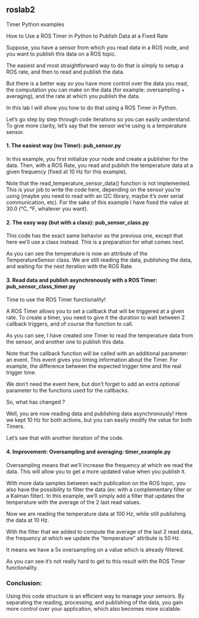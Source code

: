 ## roslab2
Timer Python examples

How to Use a ROS Timer in Python to Publish Data at a Fixed Rate

Suppose, you have a sensor from which you read data in a ROS node, and you want to publish this data on a ROS topic.

The easiest and most straightforward way to do that is simply to setup a ROS rate, and then to read and publish the data.

But there is a better way so you have more control over the data you read, the computation you can make on the data (for example: oversampling + averaging), and the rate at which you publish the data.

In this lab I will show you how to do that using a ROS Timer in Python.

Let’s go step by step through code iterations so you can easily understand. To give more clarity, let’s say that the sensor we’re using is a temperature sensor.

#### 1. The easiest way (no Timer): pub_sensor.py

In this example, you first initialize your node and create a publisher for the data. Then, with a ROS Rate, you read and publish the temperature data at a given frequency (fixed at 10 Hz for this example).

Note that the read_temperature_sensor_data() function is not implemented. This is your job to write the code here, depending on the sensor you’re using (maybe you need to read with an I2C library, maybe it’s over serial communication, etc). For the sake of this example I have fixed the value at 30.0 (°C, °F, whatever you want).

#### 2. The easy way (but with a class): pub_sensor_class.py

This code has the exact same behavior as the previous one, except that here we’ll use a class instead. This is a preparation for what comes next.

As you can see the temperature is now an attribute of the TemperatureSensor class. We are still reading the data, publishing the data, and waiting for the next iteration with the ROS Rate.

#### 3. Read data and publish asynchronously with a ROS Timer: pub_sensor_class_timer.py

Time to use the ROS Timer functionality!

A ROS Timer allows you to set a callback that will be triggered at a given rate. To create a timer, you need to give it the duration to wait between 2 callback triggers, and of course the function to call.

As you can see, I have created one Timer to read the temperature data from the sensor, and another one to publish this data.

Note that the callback function will be called with an additional parameter: an event. This event gives you timing information about the Timer. For example, the difference between the expected trigger time and the real trigger time.

We don’t need the event here, but don’t forget to add an extra optional parameter to the functions used for the callbacks.

So, what has changed ?

Well, you are now reading data and publishing data asynchronously! Here we kept 10 Hz for both actions, but you can easily modify the value for both Timers.

Let’s see that with another iteration of the code.

#### 4. Improvement: Oversampling and averaging: timer_example.py

Oversampling means that we’ll increase the frequency at which we read the data. This will allow you to get a more updated value when you publish it.

With more data samples between each publication on the ROS topic, you also have the possibility to filter the data (ex: with a complementary filter or a Kalman filter). In this example, we’ll simply add a filter that updates the temperature with the average of the 2 last read values.

Now we are reading the temperature data at 100 Hz, while still publishing the data at 10 Hz.

With the filter that we added to compute the average of the last 2 read data, the frequency at which we update the “temperature” attribute is 50 Hz.

It means we have a 5x oversampling on a value which is already filtered.

As you can see it’s not really hard to get to this result with the ROS Timer functionality.

### Conclusion: 
Using this code structure is an efficient way to manage your sensors. By separating the reading, processing, and publishing of the data, you gain more control over your application, which also becomes more scalable.

